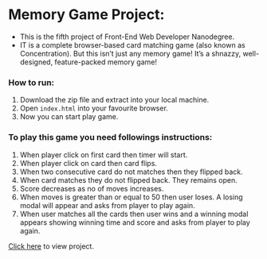 # Memory Game Project:
* This is the fifth project of Front-End Web Developer Nanodegree.
* IT is a complete browser-based card matching game (also known as Concentration). But this isn’t just any memory game! It’s a shnazzy, well-designed, feature-packed memory game!

### How to run:
1. Download the zip file and extract into your local machine.
2. Open `index.html` into your favourite browser.
3. Now you can start play game.

### To play this game you need followings instructions:
1. When player click on first card then timer will start.
2. When player click on card then card flips.
2. When two consecutive card do not matches then they flipped back.
3. When card matches they do not flipped back. They remains open.
4. Score decreases as no of moves increases.
5. When moves is greater than or equal to 50 then user loses. A losing modal will appear and asks from player to play again.
6. When user matches all the cards then user wins and a winning modal appears showing winning time and score  and asks from player to play again.

[Click here](https://raviigarg.github.io/Front-End-Web-Developer-Nanodegree/memory-game-project/) to view project.